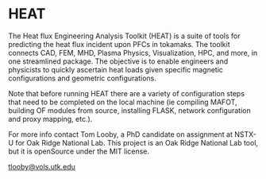 # HEAT

The Heat flux Engineering Analysis Toolkit (HEAT) is a suite of tools for predicting the heat flux
incident upon PFCs in tokamaks.  The toolkit connects CAD, FEM, MHD, Plasma Physics, Visualization,
HPC, and more, in one streamlined package.  The objective is to enable engineers and physicists to
quickly ascertain heat loads given specific magnetic configurations and geometric configurations.

Note that before running HEAT there are a variety of configuration steps that need to be completed
on the local machine (ie compiling MAFOT, building OF modules from source, installing FLASK,
network configuration and proxy mapping, etc.).  

For more info contact Tom Looby, a PhD candidate on assignment at NSTX-U for Oak Ridge National Lab.
This project is an Oak Ridge National Lab tool, but it is openSource under the MIT license.

tlooby@vols.utk.edu

